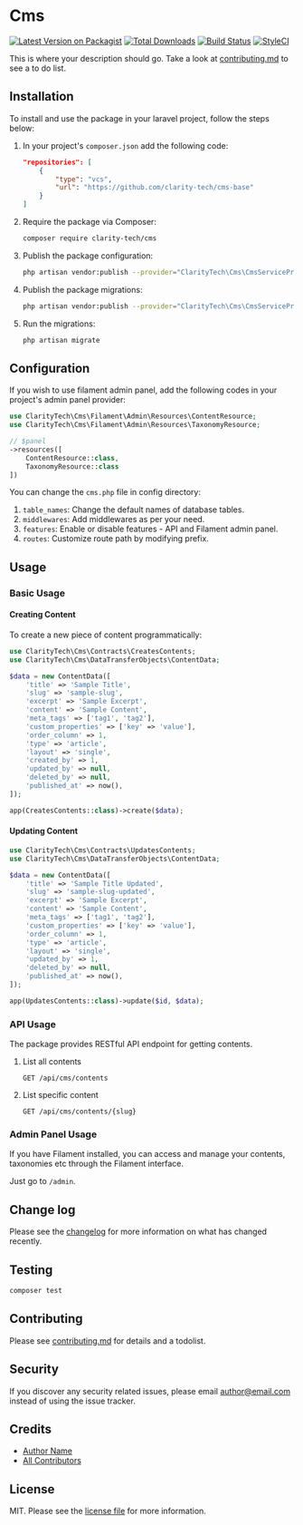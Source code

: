# Cms

[![Latest Version on Packagist][ico-version]][link-packagist]
[![Total Downloads][ico-downloads]][link-downloads]
[![Build Status][ico-travis]][link-travis]
[![StyleCI][ico-styleci]][link-styleci]

This is where your description should go. Take a look at [contributing.md](contributing.md) to see a to do list.

## Installation

To install and use the package in your laravel project, follow the steps below:

1. In your project's `composer.json` add the following code:

    ```json
    "repositories": [
        {
            "type": "vcs",
            "url": "https://github.com/clarity-tech/cms-base"
        }
    ]
    ```

2. Require the package via Composer:

    ```bash
    composer require clarity-tech/cms
    ```

3. Publish the package configuration:

    ```bash
    php artisan vendor:publish --provider="ClarityTech\Cms\CmsServiceProvider" --tag="cms.config"
    ```

4. Publish the package migrations:

    ```bash
    php artisan vendor:publish --provider="ClarityTech\Cms\CmsServiceProvider" --tag="cms.migrations"
    ```

5. Run the migrations:

    ```bash
    php artisan migrate
    ```

## Configuration

If you wish to use filament admin panel, add the following codes in your project's admin panel provider:

```php
use ClarityTech\Cms\Filament\Admin\Resources\ContentResource;
use ClarityTech\Cms\Filament\Admin\Resources\TaxonomyResource;

// $panel
->resources([
	ContentResource::class,
	TaxonomyResource::class
])
```

You can change the `cms.php` file in config directory:

1. `table_names`: Change the default names of database tables.
2. `middlewares`: Add middlewares as per your need.
3. `features`: Enable or disable features - API and Filament admin panel.
4. `routes`: Customize route path by modifying prefix.

## Usage

### Basic Usage

#### Creating Content

To create a new piece of content programmatically:

```php
use ClarityTech\Cms\Contracts\CreatesContents;
use ClarityTech\Cms\DataTransferObjects\ContentData;

$data = new ContentData([
    'title' => 'Sample Title',
    'slug' => 'sample-slug',
    'excerpt' => 'Sample Excerpt',
    'content' => 'Sample Content',
    'meta_tags' => ['tag1', 'tag2'],
    'custom_properties' => ['key' => 'value'],
    'order_column' => 1,
    'type' => 'article',
    'layout' => 'single',
    'created_by' => 1,
    'updated_by' => null,
    'deleted_by' => null,
    'published_at' => now(),
]);

app(CreatesContents::class)->create($data);
```

#### Updating Content

```php
use ClarityTech\Cms\Contracts\UpdatesContents;
use ClarityTech\Cms\DataTransferObjects\ContentData;

$data = new ContentData([
    'title' => 'Sample Title Updated',
    'slug' => 'sample-slug-updated',
    'excerpt' => 'Sample Excerpt',
    'content' => 'Sample Content',
    'meta_tags' => ['tag1', 'tag2'],
    'custom_properties' => ['key' => 'value'],
    'order_column' => 1,
    'type' => 'article',
    'layout' => 'single',
    'updated_by' => 1,
    'deleted_by' => null,
    'published_at' => now(),
]);

app(UpdatesContents::class)->update($id, $data);
```

### API Usage

The package provides RESTful API endpoint for getting contents.

1. List all contents

    ```
    GET /api/cms/contents
    ```

2. List specific content

    ```
    GET /api/cms/contents/{slug}
    ```

### Admin Panel Usage

If you have Filament installed, you can access and manage your contents, taxonomies etc through the Filament interface.

Just go to `/admin`.

## Change log

Please see the [changelog](changelog.md) for more information on what has changed recently.

## Testing

```bash
composer test
```

## Contributing

Please see [contributing.md](contributing.md) for details and a todolist.

## Security

If you discover any security related issues, please email author@email.com instead of using the issue tracker.

## Credits

- [Author Name][link-author]
- [All Contributors][link-contributors]

## License

MIT. Please see the [license file](license.md) for more information.

[ico-version]: https://img.shields.io/packagist/v/clarity-tech/cms.svg?style=flat-square
[ico-downloads]: https://img.shields.io/packagist/dt/clarity-tech/cms.svg?style=flat-square
[ico-travis]: https://img.shields.io/travis/clarity-tech/cms/master.svg?style=flat-square
[ico-styleci]: https://styleci.io/repos/12345678/shield

[link-packagist]: https://packagist.org/packages/clarity-tech/cms
[link-downloads]: https://packagist.org/packages/clarity-tech/cms
[link-travis]: https://travis-ci.org/clarity-tech/cms
[link-styleci]: https://styleci.io/repos/12345678
[link-author]: https://github.com/clarity-tech
[link-contributors]: ../../contributors
